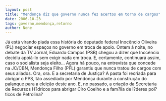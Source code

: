 ```yaml
---
layout: post
title: "Mendonça diz que governo nunca fez acertos em torno de cargos"
date: 2006-10-23
tags: governo,mendonça,retorno
author: None
---
```

Já está virando piada essa história do deputado federal Inocêncio Oliveira (PL) negociar espaços no governo em troca de apoio.
Ontem à noite, no debate da TV Jornal, Eduardo Campos (PSB) chegou a dizer que Inocêncio decidiu apoiá-lo sem exigir nada em troca. E, certamente, continuará assim, caso o socialista seja eleito...
Agora há pouco, na entrevista que concede na JC/CBN, Mendonça Filho (PFL) garantiu que nunca tratou de cargos com seus aliados.
Ora, ora. E a secretaria de Justiça? A pasta foi recriada para abrigar o PPS, tão assediado por Mendonça durante a construção do palanque para a eleição deste ano.
E, no passado, a criação da Secretaria de Recursos H?dricos para abrigar Ciro Coelho e a fam?lia de l?deres pol?ticos de Petrolina? 